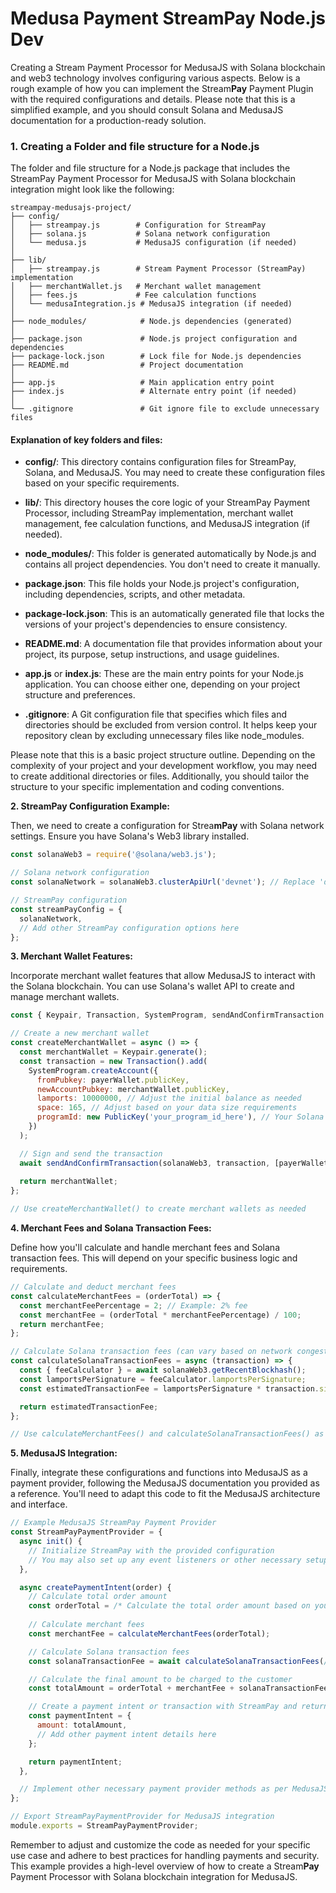 # Medusa Payment StreamPay Node.js Dev

Creating a Stream Payment Processor for MedusaJS with Solana blockchain and web3 technology involves configuring various aspects. Below is a rough example of how you can implement the Stream**Pay** Payment Plugin with the required configurations and details. Please note that this is a simplified example, and you should consult Solana and MedusaJS documentation for a production-ready solution.

### 1. Creating a Folder and file structure for a Node.js

The folder and file structure for a Node.js package that includes the StreamPay Payment Processor for MedusaJS with Solana blockchain integration might look like the following:

```
streampay-medusajs-project/
├── config/
│   ├── streampay.js        # Configuration for StreamPay
│   ├── solana.js           # Solana network configuration
│   └── medusa.js           # MedusaJS configuration (if needed)
│
├── lib/
│   ├── streampay.js        # Stream Payment Processor (StreamPay) implementation
│   ├── merchantWallet.js   # Merchant wallet management
│   ├── fees.js             # Fee calculation functions
│   └── medusaIntegration.js # MedusaJS integration (if needed)
│
├── node_modules/            # Node.js dependencies (generated)
│
├── package.json             # Node.js project configuration and dependencies
├── package-lock.json        # Lock file for Node.js dependencies
├── README.md                # Project documentation
│
├── app.js                   # Main application entry point
├── index.js                 # Alternate entry point (if needed)
│
└── .gitignore               # Git ignore file to exclude unnecessary files
```

#### Explanation of key folders and files:

- **config/**: This directory contains configuration files for StreamPay, Solana, and MedusaJS. You may need to create these configuration files based on your specific requirements.

- **lib/**: This directory houses the core logic of your StreamPay Payment Processor, including StreamPay implementation, merchant wallet management, fee calculation functions, and MedusaJS integration (if needed).

- **node_modules/**: This folder is generated automatically by Node.js and contains all project dependencies. You don't need to create it manually.

- **package.json**: This file holds your Node.js project's configuration, including dependencies, scripts, and other metadata.

- **package-lock.json**: This is an automatically generated file that locks the versions of your project's dependencies to ensure consistency.

- **README.md**: A documentation file that provides information about your project, its purpose, setup instructions, and usage guidelines.

- **app.js** or **index.js**: These are the main entry points for your Node.js application. You can choose either one, depending on your project structure and preferences.

- **.gitignore**: A Git configuration file that specifies which files and directories should be excluded from version control. It helps keep your repository clean by excluding unnecessary files like node_modules.

Please note that this is a basic project structure outline. Depending on the complexity of your project and your development workflow, you may need to create additional directories or files. Additionally, you should tailor the structure to your specific implementation and coding conventions.

**2. StreamPay Configuration Example:**

Then, we need to create a configuration for Strea**mPay** with Solana network settings. Ensure you have Solana's Web3 library installed.

```javascript
const solanaWeb3 = require('@solana/web3.js');

// Solana network configuration
const solanaNetwork = solanaWeb3.clusterApiUrl('devnet'); // Replace 'devnet' with your preferred Solana network (mainnet, testnet, etc.)

// StreamPay configuration
const streamPayConfig = {
  solanaNetwork,
  // Add other StreamPay configuration options here
};
```

**3. Merchant Wallet Features:**

Incorporate merchant wallet features that allow MedusaJS to interact with the Solana blockchain. You can use Solana's wallet API to create and manage merchant wallets.

```javascript
const { Keypair, Transaction, SystemProgram, sendAndConfirmTransaction } = solanaWeb3;

// Create a new merchant wallet
const createMerchantWallet = async () => {
  const merchantWallet = Keypair.generate();
  const transaction = new Transaction().add(
    SystemProgram.createAccount({
      fromPubkey: payerWallet.publicKey,
      newAccountPubkey: merchantWallet.publicKey,
      lamports: 10000000, // Adjust the initial balance as needed
      space: 165, // Adjust based on your data size requirements
      programId: new PublicKey('your_program_id_here'), // Your Solana program's ID
    })
  );

  // Sign and send the transaction
  await sendAndConfirmTransaction(solanaWeb3, transaction, [payerWallet, merchantWallet]);
  
  return merchantWallet;
};

// Use createMerchantWallet() to create merchant wallets as needed
```

**4. Merchant Fees and Solana Transaction Fees:**

Define how you'll calculate and handle merchant fees and Solana transaction fees. This will depend on your specific business logic and requirements.

```javascript
// Calculate and deduct merchant fees
const calculateMerchantFees = (orderTotal) => {
  const merchantFeePercentage = 2; // Example: 2% fee
  const merchantFee = (orderTotal * merchantFeePercentage) / 100;
  return merchantFee;
};

// Calculate Solana transaction fees (can vary based on network congestion)
const calculateSolanaTransactionFees = async (transaction) => {
  const { feeCalculator } = await solanaWeb3.getRecentBlockhash();
  const lamportsPerSignature = feeCalculator.lamportsPerSignature;
  const estimatedTransactionFee = lamportsPerSignature * transaction.signatures.length;

  return estimatedTransactionFee;
};

// Use calculateMerchantFees() and calculateSolanaTransactionFees() as needed
```

**5. MedusaJS Integration:**

Finally, integrate these configurations and functions into MedusaJS as a payment provider, following the MedusaJS documentation you provided as a reference. You'll need to adapt this code to fit the MedusaJS architecture and interface.

```javascript
// Example MedusaJS StreamPay Payment Provider
const StreamPayPaymentProvider = {
  async init() {
    // Initialize StreamPay with the provided configuration
    // You may also set up any event listeners or other necessary setup here
  },

  async createPaymentIntent(order) {
    // Calculate total order amount
    const orderTotal = /* Calculate the total order amount based on your MedusaJS data */;
    
    // Calculate merchant fees
    const merchantFee = calculateMerchantFees(orderTotal);

    // Calculate Solana transaction fees
    const solanaTransactionFee = await calculateSolanaTransactionFees(/* Your Solana transaction */);

    // Calculate the final amount to be charged to the customer
    const totalAmount = orderTotal + merchantFee + solanaTransactionFee;

    // Create a payment intent or transaction with StreamPay and return the necessary details
    const paymentIntent = {
      amount: totalAmount,
      // Add other payment intent details here
    };

    return paymentIntent;
  },

  // Implement other necessary payment provider methods as per MedusaJS documentation
};

// Export StreamPayPaymentProvider for MedusaJS integration
module.exports = StreamPayPaymentProvider;
```

Remember to adjust and customize the code as needed for your specific use case and adhere to best practices for handling payments and security. This example provides a high-level overview of how to create a Stream**Pay** Payment Processor with Solana blockchain integration for MedusaJS.
